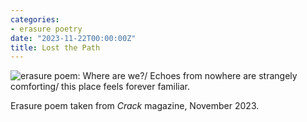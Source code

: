 ```yaml
---
categories:
- erasure poetry
date: "2023-11-22T00:00:00Z"
title: Lost the Path
---
```


<img src="https://www.davidralphlewis.co.uk/assets/images/articles/2023/reverb.jpeg" alt="erasure poem: Where are we?/ Echoes from nowhere are strangely comforting/ this place feels forever familiar." title="*Constant Buzzing*" class="responsive"><br>

Erasure poem taken from *Crack* magazine, November 2023.
